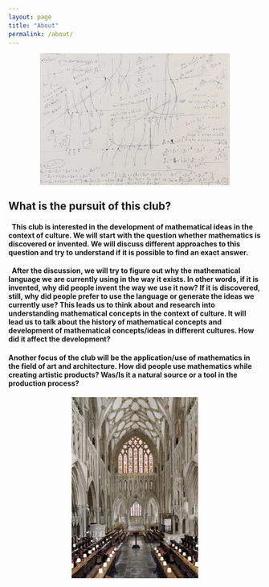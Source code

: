 ```yaml
---
layout: page
title: "About"
permalink: /about/
---
```


<img src="https://raw.githubusercontent.com/Kqpa/math/refs/heads/master/assets/photos/header-2.png"
     alt="Some diagram"
     style="display:block; margin:0 auto; max-width:75%; height:auto;" />

## __What is the pursuit of this club?__

#### &nbsp; This club is interested in the development of mathematical ideas in the context of culture. We will start with the question whether mathematics is discovered or invented. We will discuss different approaches to this question and try to understand if it is possible to find an exact answer.

#### &nbsp; After the discussion, we will try to figure out why the mathematical language we are currently using in the way it exists. In other words, if it is invented, why did people invent the way we use it now? If it is discovered, still, why did people prefer to use the language or generate the ideas we currently use? This leads us to think about and research into understanding mathematical concepts in the context of culture. It will lead us to talk about the history of mathematical concepts and development of mathematical concepts/ideas in different cultures. How did it affect the development? 

#### Another focus of the club will be the application/use of mathematics in the field of art and architecture. How did people use mathematics while creating artistic products? Was/Is it a natural source or a tool in the production process?

<img src="https://raw.githubusercontent.com/Kqpa/math/refs/heads/master/assets/photos/header-3.png"
     alt="Some diagram"
     style="display:block; margin:0 auto; max-width:50%; height:auto;" />
